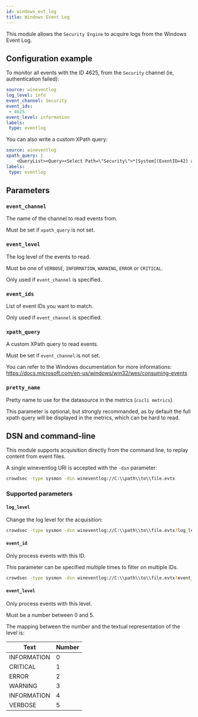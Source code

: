 ```yaml
---
id: windows_evt_log
title: Windows Event Log
---
```


This module allows the `Security Engine` to acquire logs from the Windows Event Log.


## Configuration example

To monitor all events with the ID 4625, from the `Security` channel (ie, authentication failed):

```yaml
source: wineventlog
log_level: info
event_channel: Security
event_ids:
 - 4625
event_level: information
labels:
 type: eventlog
```

You can also write a custom XPath query:

```yaml
source: wineventlog
xpath_query: |
    <QueryList><Query><Select Path=\"Security\">*[System[(EventID=42) and (Level=2)]]</Select></Query></QueryList>
labels:
 type: eventlog
```

## Parameters

### `event_channel`

The name of the channel to read events from.

Must be set if `xpath_query` is not set.

### `event_level`

The log level of the events to read.

Must be one of `VERBOSE`, `INFORMATION`, `WARNING`, `ERROR` or `CRITICAL`.

Only used if `event_channel` is specified.

### `event_ids`

List of event IDs you want to match.

Only used if `event_channel` is specified.

### `xpath_query`

A custom XPath query to read events.

Must be set if `event_channel` is not set.

You can refer to the Windows documentation for more informations: https://docs.microsoft.com/en-us/windows/win32/wes/consuming-events

### `pretty_name`

Pretty name to use for the datasource in the metrics (`cscli metrics`).

This parameter is optional, but strongly recommanded, as by default the full xpath query will be displayed in the metrics, which can be hard to read.

## DSN and command-line

This module supports acquisition directly from the command line, to replay content from event files.

A single wineventlog URI is accepted with the `-dsn` parameter:

```bash
crowdsec -type sysmon -dsn wineventlog://C:\\path\\to\\file.evtx
```

### Supported parameters

#### `log_level`

Change the log level for the acquisition:

```bash
crowdsec -type sysmon -dsn wineventlog://C:\\path\\to\\file.evtx?log_level=debug
```

#### `event_id`

Only process events with this ID.

This parameter can be specified multiple times to filter on multiple IDs.

```bash
crowdsec -type sysmon -dsn wineventlog://C:\\path\\to\\file.evtx?event_id=1&event_id=2
```

#### `event_level`

Only process events with this level.

Must be a number between 0 and 5.

The mapping between the number and the textual representation of the level is:

 Text | Number 
------|-----------
 INFORMATION | 0 
 CRITICAL | 1 
 ERROR | 2 
 WARNING | 3 
 INFORMATION | 4 
 VERBOSE | 5 
